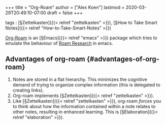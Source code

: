 +++
title = "Org-Roam"
author = ["Alex Koen"]
lastmod = 2020-03-29T20:49:10-07:00
draft = false
+++

tags
: [§Zettelkasten]({{< relref "zettelkasten" >}}), [§How to Take Smart Notes]({{< relref "How-to-Take-Smart-Notes" >}})

[Org-Roam](https://github.com/jethrokuan/org-roam) is an [§Emacs]({{< relref "emacs" >}}) package which tries to emulate the behaviour of [Roam Research](https://roamresearch.com/) in emacs.


## Advantages of org-roam {#advantages-of-org-roam}

1.  Notes are stored in a flat hierarchy. This minimizes the cognitive demand of trying to organize complex information (this is delegated to creating links).
2.  Org-roam implements [§Zettelkasten]({{< relref "zettelkasten" >}}).
3.  Like [§Zettelkasten]({{< relref "zettelkasten" >}}), org-roam _forces_ you to think about how the information contained within a note relates to other notes, resulting in enhanced learning. This is [§Elaboration]({{< relref "elaboration" >}}).
